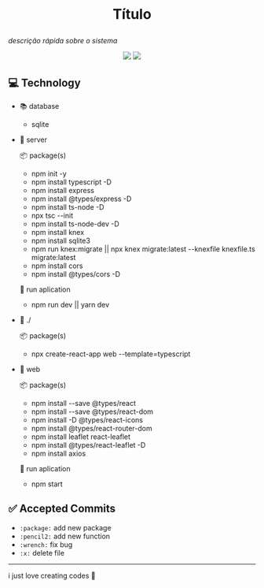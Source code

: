 <p align="center">    
 <img src="" />    
</p>

<h1 align="center">

Título

</h1>



*descrição rápida sobre o sistema*

<p align="center">

<img src=" https://img.shields.io/badge/label-message-green" />

<img src=" https://img.shields.io/badge/made%20by%20-Gledson-green" />

 </p>

## 💻 Technology

- 📚 database

    - sqlite

- 📁 server
    
    📦 package(s)

    - npm init -y
    - npm install typescript -D
    - npm install express
    - npm install @types/express -D
    - npm install ts-node -D
    - npx tsc --init
    - npm install ts-node-dev -D
    - npm install knex
    - npm install sqlite3
    - npm run knex:migrate || npx knex migrate:latest --knexfile knexfile.ts migrate:latest
    - npm install cors
    - npm install @types/cors -D
    
    🎥 run aplication

    - npm run dev || yarn dev

- 📁 ./

    📦 package(s)

    - npx create-react-app web --template=typescript

- 📁 web
    
    📦 package(s)

    - npm install --save @types/react
    - npm install --save @types/react-dom
    - npm install -D @types/react-icons
    - npm install @types/react-router-dom
    - npm install leaflet react-leaflet
    - npm install @types/react-leaflet -D
    - npm install axios
    
    🎥 run aplication

    - npm start

## ✅ Accepted Commits

- `:package:` add new package
- `:pencil2:` add new function
- `:wrench:` fix bug
- `:x:` delete file

---

i just love creating codes 💜
